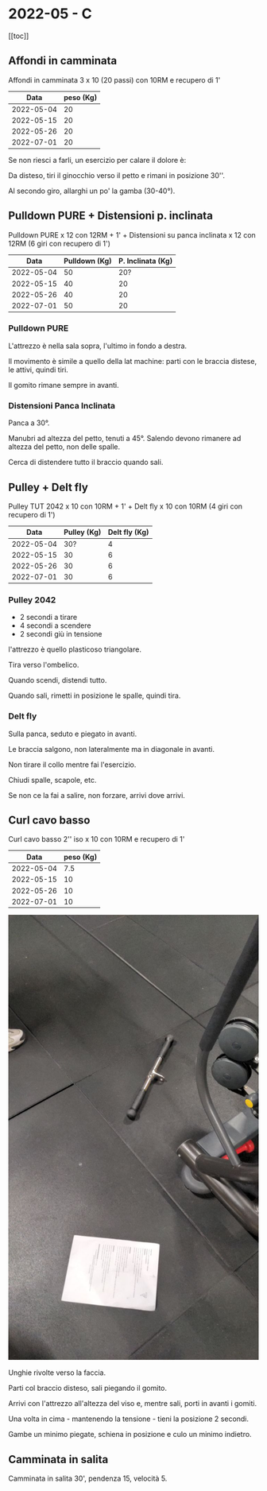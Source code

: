 # 2022-05 - C

[[toc]]

## Affondi in camminata

Affondi in camminata 3 x 10 (20 passi) con 10RM e recupero di 1'

| Data       | peso (Kg) |
| ---------- | --------- |
| 2022-05-04 |        20 |
| 2022-05-15 |        20 |
| 2022-05-26 |        20 |
| 2022-07-01 |        20 |

Se non riesci a farli, un esercizio per calare il dolore è:

Da disteso, tiri il ginocchio verso il petto e rimani in posizione 30''.

Al secondo giro, allarghi un po' la gamba (30-40°).

## Pulldown PURE + Distensioni p. inclinata

Pulldown PURE x 12 con 12RM + 1' + Distensioni su panca inclinata x 12 con 12RM (6 giri con recupero di 1')

| Data       | Pulldown (Kg) | P. Inclinata (Kg) |
| ---------- | ------------- | ----------------- |
| 2022-05-04 |            50 |               20? |
| 2022-05-15 |            40 |                20 |
| 2022-05-26 |            40 |                20 |
| 2022-07-01 |            50 |                20 |

### Pulldown PURE

L'attrezzo è nella sala sopra, l'ultimo in fondo a destra.

Il movimento è simile a quello della lat machine: parti con le braccia distese, le attivi, quindi tiri.

Il gomito rimane sempre in avanti.

### Distensioni Panca Inclinata

Panca a 30°.

Manubri ad altezza del petto, tenuti a 45°. Salendo devono rimanere ad altezza del petto, non delle spalle.

Cerca di distendere tutto il braccio quando sali.

## Pulley + Delt fly

Pulley TUT 2042 x 10 con 10RM + 1' + Delt fly x 10 con 10RM (4 giri con recupero di 1')

| Data       | Pulley (Kg) | Delt fly (Kg) |
| ---------- | ----------- | ------------- |
| 2022-05-04 |         30? |             4 |
| 2022-05-15 |          30 |             6 |
| 2022-05-26 |          30 |             6 |
| 2022-07-01 |          30 |             6 |

### Pulley 2042

- 2 secondi a tirare
- 4 secondi a scendere
- 2 secondi giù in tensione

l'attrezzo è quello plasticoso triangolare.

Tira verso l'ombelico.

Quando scendi, distendi tutto.

Quando sali, rimetti in posizione le spalle, quindi tira.

### Delt fly

Sulla panca, seduto e piegato in avanti.

Le braccia salgono, non lateralmente ma in diagonale in avanti.

Non tirare il collo mentre fai l'esercizio.

Chiudi spalle, scapole, etc.

Se non ce la fai a salire, non forzare, arrivi dove arrivi.

## Curl cavo basso

Curl cavo basso 2'' iso x 10 con 10RM e recupero di 1'

| Data       | peso (Kg) |
| ---------- | --------- |
| 2022-05-04 |       7.5 |
| 2022-05-15 |        10 |
| 2022-05-26 |        10 |
| 2022-07-01 |        10 |

![Attrezzo](img/curl.jpeg "Attrezzo")

Unghie rivolte verso la faccia.

Parti col braccio disteso, sali piegando il gomito.

Arrivi con l'attrezzo all'altezza del viso e, mentre sali, porti in avanti i gomiti.

Una volta in cima - mantenendo la tensione - tieni la posizione 2 secondi.

Gambe un minimo piegate, schiena in posizione e culo un minimo indietro.

## Camminata in salita

Camminata in salita 30', pendenza 15, velocità 5.